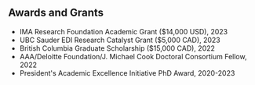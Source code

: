 ## Awards and Grants

<ul style="margin:0 0 5px;">
 <li><autocolor>IMA Research Foundation Academic Grant ($14,000 USD), 2023 </autocolor></li>
 <li><autocolor>UBC Sauder EDI Research Catalyst Grant ($5,000 CAD), 2023 </autocolor></li>
 <li><autocolor>British Columbia Graduate Scholarship ($15,000 CAD), 2022 </autocolor></li>
 <li><autocolor>AAA/Deloitte Foundation/J. Michael Cook Doctoral Consortium Fellow, 2022</autocolor></li>
 <li><autocolor>President's Academic Excellence Initiative PhD Award, 2020-2023  </autocolor></li>
</ul>

